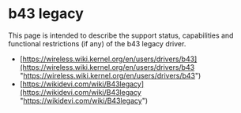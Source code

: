 # b43 legacy

This page is intended to describe the support status, capabilities and functional restrictions (if any) of the b43 legacy driver.

- [https://wireless.wiki.kernel.org/en/users/drivers/b43](https://wireless.wiki.kernel.org/en/users/drivers/b43 "https://wireless.wiki.kernel.org/en/users/drivers/b43")
- [https://wikidevi.com/wiki/B43legacy](https://wikidevi.com/wiki/B43legacy "https://wikidevi.com/wiki/B43legacy")
